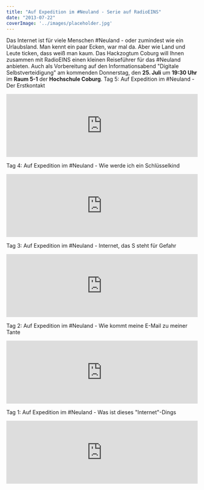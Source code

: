 ```yaml
---
title: "Auf Expedition im #Neuland - Serie auf RadioEINS"
date: "2013-07-22"
coverImage: '../images/placeholder.jpg'
---
```


Das Internet ist für viele Menschen #Neuland - oder zumindest wie ein Urlaubsland. Man kennt ein paar Ecken, war mal da. Aber wie Land und Leute ticken, dass weiß man kaum. Das Hackzogtum Coburg will Ihnen zusammen mit RadioEINS einen kleinen Reiseführer für das #Neuland anbieten. Auch als Vorbereitung auf den Informationsabend "Digitale Selbstverteidigung" am kommenden Donnerstag, den **25\. Juli** um **19:30 Uhr** im **Raum 5-1** der **Hochschule Coburg**. Tag 5: Auf Expedition im #Neuland - Der Erstkontakt 

<iframe width="100%" height="166" scrolling="no" frameborder="no" src="https://w.soundcloud.com/player/?url=http%3A%2F%2Fapi.soundcloud.com%2Ftracks%2F102705993"></iframe>

 Tag 4: Auf Expedition im #Neuland - Wie werde ich ein Schlüsselkind 

<iframe width="100%" height="166" scrolling="no" frameborder="no" src="https://w.soundcloud.com/player/?url=http%3A%2F%2Fapi.soundcloud.com%2Ftracks%2F102260266%3Fsecret_token%3Ds-4CLxJ"></iframe>

 Tag 3: Auf Expedition im #Neuland - Internet, das S steht für Gefahr 

<iframe width="100%" height="166" scrolling="no" frameborder="no" src="https://w.soundcloud.com/player/?url=http%3A%2F%2Fapi.soundcloud.com%2Ftracks%2F102260167"></iframe>

 Tag 2: Auf Expedition im #Neuland - Wie kommt meine E-Mail zu meiner Tante

<iframe width="100%" height="166" scrolling="no" frameborder="no" src="https://w.soundcloud.com/player/?url=http%3A%2F%2Fapi.soundcloud.com%2Ftracks%2F102258691"></iframe>

 Tag 1: Auf Expedition im #Neuland - Was ist dieses "Internet"-Dings 

<iframe width="100%" height="166" scrolling="no" frameborder="no" src="https://w.soundcloud.com/player/?url=http%3A%2F%2Fapi.soundcloud.com%2Ftracks%2F102130557"></iframe>
